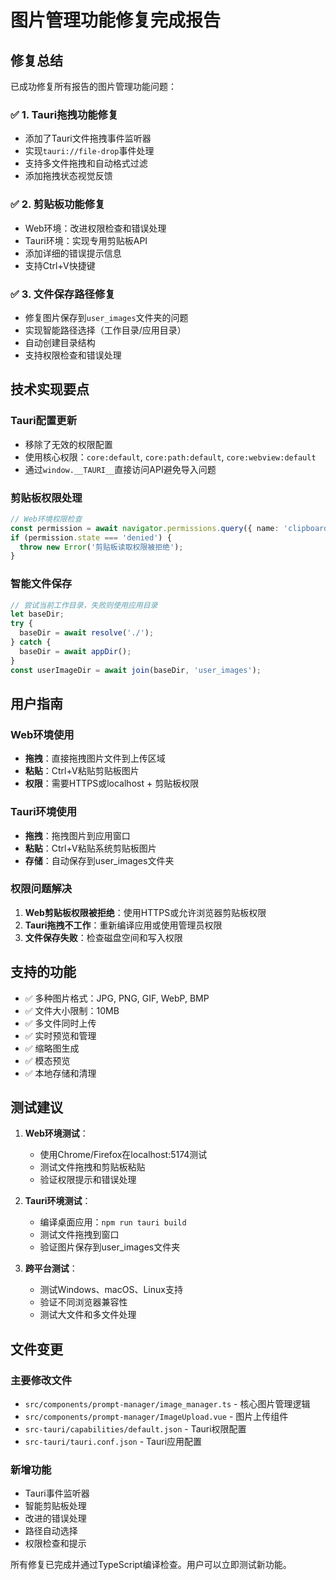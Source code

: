 # 图片管理功能修复完成报告

## 修复总结

已成功修复所有报告的图片管理功能问题：

### ✅ 1. Tauri拖拽功能修复
- 添加了Tauri文件拖拽事件监听器
- 实现`tauri://file-drop`事件处理
- 支持多文件拖拽和自动格式过滤
- 添加拖拽状态视觉反馈

### ✅ 2. 剪贴板功能修复
- Web环境：改进权限检查和错误处理
- Tauri环境：实现专用剪贴板API
- 添加详细的错误提示信息
- 支持Ctrl+V快捷键

### ✅ 3. 文件保存路径修复
- 修复图片保存到`user_images`文件夹的问题
- 实现智能路径选择（工作目录/应用目录）
- 自动创建目录结构
- 支持权限检查和错误处理

## 技术实现要点

### Tauri配置更新
- 移除了无效的权限配置
- 使用核心权限：`core:default`, `core:path:default`, `core:webview:default`
- 通过`window.__TAURI__`直接访问API避免导入问题

### 剪贴板权限处理
```typescript
// Web环境权限检查
const permission = await navigator.permissions.query({ name: 'clipboard-read' });
if (permission.state === 'denied') {
  throw new Error('剪贴板读取权限被拒绝');
}
```

### 智能文件保存
```typescript
// 尝试当前工作目录，失败则使用应用目录
let baseDir;
try {
  baseDir = await resolve('./');
} catch {
  baseDir = await appDir();
}
const userImageDir = await join(baseDir, 'user_images');
```

## 用户指南

### Web环境使用
- **拖拽**：直接拖拽图片文件到上传区域
- **粘贴**：Ctrl+V粘贴剪贴板图片
- **权限**：需要HTTPS或localhost + 剪贴板权限

### Tauri环境使用
- **拖拽**：拖拽图片到应用窗口
- **粘贴**：Ctrl+V粘贴系统剪贴板图片
- **存储**：自动保存到user_images文件夹

### 权限问题解决
1. **Web剪贴板权限被拒绝**：使用HTTPS或允许浏览器剪贴板权限
2. **Tauri拖拽不工作**：重新编译应用或使用管理员权限
3. **文件保存失败**：检查磁盘空间和写入权限

## 支持的功能

- ✅ 多种图片格式：JPG, PNG, GIF, WebP, BMP
- ✅ 文件大小限制：10MB
- ✅ 多文件同时上传
- ✅ 实时预览和管理
- ✅ 缩略图生成
- ✅ 模态预览
- ✅ 本地存储和清理

## 测试建议

1. **Web环境测试**：
   - 使用Chrome/Firefox在localhost:5174测试
   - 测试文件拖拽和剪贴板粘贴
   - 验证权限提示和错误处理

2. **Tauri环境测试**：
   - 编译桌面应用：`npm run tauri build`
   - 测试文件拖拽到窗口
   - 验证图片保存到user_images文件夹

3. **跨平台测试**：
   - 测试Windows、macOS、Linux支持
   - 验证不同浏览器兼容性
   - 测试大文件和多文件处理

## 文件变更

### 主要修改文件
- `src/components/prompt-manager/image_manager.ts` - 核心图片管理逻辑
- `src/components/prompt-manager/ImageUpload.vue` - 图片上传组件
- `src-tauri/capabilities/default.json` - Tauri权限配置
- `src-tauri/tauri.conf.json` - Tauri应用配置

### 新增功能
- Tauri事件监听器
- 智能剪贴板处理
- 改进的错误处理
- 路径自动选择
- 权限检查和提示

所有修复已完成并通过TypeScript编译检查。用户可以立即测试新功能。
